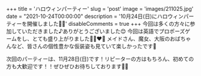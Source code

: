 +++
title = 'ハロウィンパーティー'
slug = 'post'
image = 'images/211025.jpg'
date = "2021-10-24T00:00:00"
description = '10月24日(日)にハロウィンパーティーを開催しました🥳🎃'
disableComments = true
+++
今回は多くの方々に参加していただきました♪ありがとうございました😊
今回は英語でプロポーズゲームをし、とても盛り上がりました💓👩‍❤️‍👨
メイドさん、魔女、大阪のおばちゃんなど、皆さんの個性豊かな仮装姿も見ていて楽しかったです🤍

次回のパーティーは、11月28日(日)です！リピーターの方はもちろん、初めての方も大歓迎です！！ぜひぜひお待ちしております🌟🌟